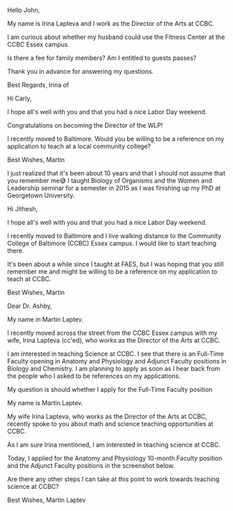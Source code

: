 Hello John,

My name is Irina Lapteva and I work as the Director of the Arts at CCBC.

I am curious about whether my husband could use the Fitness Center at the CCBC Essex campus.

Is there a fee for family members? Am I entitled to guests passes?

Thank you in advance for answering my questions.

Best Regards,
Irina
of

Hi Carly,

I hope all's well with you and that you had a nice Labor Day weekend.

Congratulations on becoming the Director of the WLP!

I recently moved to Baltimore. Would you be willing to be a reference on my application to teach at a local community college?

Best Wishes,
Martin

I just realized that it's been about 10 years and that I should not assume that you remember me😅
I taught Biology of Organisms and the Women and Leadership seminar for a semester in 2015 as I was finishing up my PhD at Georgetown University.


Hi Jithesh,

I hope all's well with you and that you had a nice Labor Day weekend.

I recently moved to Baltimore and I live walking distance to the Community College of Baltimore (CCBC) Essex campus. I would like to start teaching there.

It's been about a while since I taught at FAES, but I was hoping that you still remember me and might be willing to be a reference on my application to teach at CCBC.

Best Wishes,
Martin


Dear Dr. Ashby,

My name in Martin Laptev.

I recently moved across the street from the CCBC Essex campus with my wife, Irina Lapteva (cc'ed), who works as the Director of the Arts at CCBC.

I am interested in teaching Science at CCBC. I see that there is an Full-Time Faculty opening in Anatomy and Physiology and Adjunct Faculty positions in Biology and Chemistry. I am planning to apply as soon as I hear back from the people who I asked to be references on my applications.

My question is should whether I apply for the Full-Time Faculty position 




My name is Martin Laptev.

My wife Irina Lapteva, who works as the Director of the Arts at CCBC, recently spoke to you about math and science teaching opportunities at CCBC.

As I am sure Irina mentioned, I am interested in teaching science at CCBC.

Today, I applied for the Anatomy and Physiology 10-month Faculty position and the Adjunct Faculty positions in the screenshot below.

Are there any other steps I can take at this point to work towards teaching science at CCBC?

Best Wishes,
Martin Laptev
